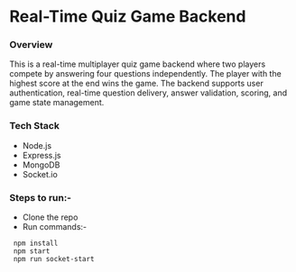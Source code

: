 # Real-Time Quiz Game Backend
### Overview
This is a real-time multiplayer quiz game backend where two players compete by answering four questions independently. The player with the highest score at the end wins the game. The backend supports user authentication, real-time question delivery, answer validation, scoring, and game state management.

### Tech Stack
- Node.js 
- Express.js
- MongoDB
- Socket.io

### Steps to run:-
- Clone the repo
- Run commands:-
 ```
  npm install
  npm start
  npm run socket-start
```
